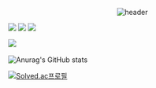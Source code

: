 <div align="center">
  
  ![header](https://capsule-render.vercel.app/api?type=waving&color=044400&height=250&text=Seohee%20Yoon%20🐢&fontColor=e5ece5&fontAlignY=45)
  
  
</div> 
<img src="https://img.shields.io/badge/JAVA-007396?style=for-the-badge&logo=java&logoColor=white">
<img src="https://img.shields.io/badge/github-181717?style=for-the-badge&logo=github&logoColor=white">
<img src="https://img.shields.io/badge/Spring-6DB33F?style=for-the-badge&logo=spring&logoColor=white">
  
<img src="https://github-readme-stats.vercel.app/api/top-langs/?username=seohee0925&layout=compact"><br><br>
![Anurag's GitHub stats](https://github-readme-stats.vercel.app/api?username=seohee0925&show_icons=true&theme=merko)
                                                                                  
  
[![Solved.ac프로필](http://mazassumnida.wtf/api/generate_badge?boj=seohee0925)](https://solved.ac/seohee0925)
